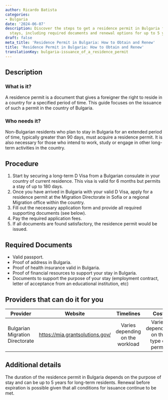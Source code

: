 ```yaml
---
author: Ricardo Batista
categories:
- Bulgaria
date: '2024-06-07'
description: Discover the steps to get a residence permit in Bulgaria for long-term
  stays, including required documents and renewal options for up to 5 years.
draft: false
meta_title: 'Residence Permit in Bulgaria: How to Obtain and Renew'
title: 'Residence Permit in Bulgaria: How to Obtain and Renew'
translationKey: bulgaria-issuance_of_a_residence_permit
---
```



## Description
### What is it?
A residence permit is a document that gives a foreigner the right to reside in a country for a specified period of time. This guide focuses on the issuance of such a permit in the country of Bulgaria.

### Who needs it?
Non-Bulgarian residents who plan to stay in Bulgaria for an extended period of time, typically greater than 90 days, must acquire a residence permit. It is also necessary for those who intend to work, study or engage in other long-term activities in the country.

## Procedure
1. Start by securing a long-term D Visa from a Bulgarian consulate in your country of current residence. This visa is valid for 6 months but permits a stay of up to 180 days.
2. Once you have arrived in Bulgaria with your valid D Visa, apply for a residence permit at the Migration Directorate in Sofia or a regional Migration office within the country.
3. Fill out the necessary application form and provide all required supporting documents (see below).
4. Pay the required application fees.
5. If all documents are found satisfactory, the residence permit would be issued.

## Required Documents
- Valid passport.
- Proof of address in Bulgaria.
- Proof of health insurance valid in Bulgaria.
- Proof of financial resources to support your stay in Bulgaria.
- Documents to support the purpose of your stay (employment contract, letter of acceptance from an educational institution, etc)

## Providers that can do it for you

| Provider        |     Website     |     Timelines    |       Cost      |
| --------------- | --------------- |  :-------------: | :-------------: |
| Bulgarian Migration Directorate | https://mia.grantsolutions.gov/ |  Varies depending on the workload |  Varies depending on the type of permit |

## Additional details
The duration of the residence permit in Bulgaria depends on the purpose of stay and can be up to 5 years for long-term residents. Renewal before expiration is possible given that all conditions for issuance continue to be met.
